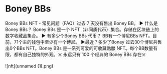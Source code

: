 # Boney BBs

Boney BBs NFT - 常见问题（FAQ）过去 7 天没有售出 Boney BB。
▶ 什么是Boney BBs？
Boney BBs 是一个 NFT（非同质代币）集合。存储在区块链上的数字收藏品集合。
▶ 有多少个Boney BBs 代币？
BB有一个博尼BBs NFT。目前，71个主的钱包中至少有一个博尼。
▶最近？多少了Boney
过去30个博尼共售出0个BBs NFT。Boney BBs 是一系列可爱的可收藏骷髅 NFT。每个BB数量有限，都有自己独特的外观。☠️ 永远只有 100 个经典的 Boney BBs 存在☠️

![nft](unnamed (1).png)
